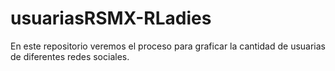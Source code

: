 # usuariasRSMX-RLadies
En este repositorio veremos el proceso para graficar la cantidad de usuarias de diferentes redes sociales.
